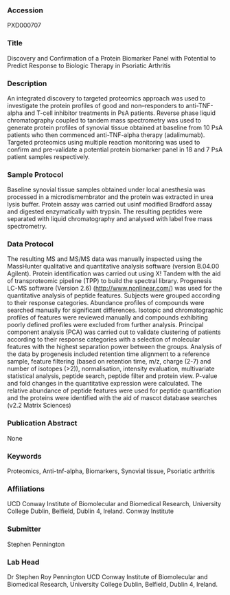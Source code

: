 ### Accession
PXD000707

### Title
Discovery and Confirmation of a Protein Biomarker Panel with Potential to Predict Response to Biologic Therapy in Psoriatic Arthritis

### Description
An integrated discovery to targeted proteomics approach was used to investigate the protein profiles of good and non–responders to anti-TNF-alpha and T-cell inhibitor treatments in PsA patients. Reverse phase liquid chromatography coupled to tandem mass spectrometry was used to generate protein profiles of synovial tissue obtained at baseline from 10 PsA patients who then commenced anti-TNF-alpha therapy (adalimumab). Targeted proteomics using multiple reaction monitoring was used to confirm and pre-validate a potential protein biomarker panel in 18 and 7 PsA patient samples respectively.

### Sample Protocol
Baseline synovial tissue samples obtained under local anesthesia was processed in a microdismembrator and the protein was extracted in urea lysis buffer. Protein assay was carried out usinf modified Bradford assay and digested enzymatically with  trypsin. The resulting peptides were separated with liquid chromatography and analysed with label free mass spectrometry.

### Data Protocol
The resulting MS and MS/MS data was manually inspected using the MassHunter qualitative and quantitative analysis software (version B.04.00 Agilent).  Protein identification was carried out using X! Tandem wIth the aid of transproteomic pipeline (TPP) to build the spectral library. Progenesis LC-MS software (Version 2.6) (http://www.nonlinear.com/) was used for the quantitative analysis of peptide features. Subjects were grouped according to their response categories. Abundance profiles of compounds were searched manually for significant differences. Isotopic and chromatographic profiles of features were reviewed manually and compounds exhibiting poorly defined profiles were excluded from further analysis. Principal component analysis (PCA) was carried out to validate clustering of patients according to their response categories with a selection of molecular features with the highest separation power between the groups. Analysis of the data by progenesis included retention time alignment to a reference sample, feature filtering (based on retention time, m/z, charge (2-7) and number of isotopes (>2)), normalisation, intensity evaluation, multivariate statistical analysis, peptide search, peptide filter and protein view. P-value and fold changes in the quantitative expression were calculated. The relative abundance of peptide features were used for peptide quantification and the proteins were identified with the aid of mascot database searches (v2.2 Matrix Sciences)

### Publication Abstract
None

### Keywords
Proteomics, Anti-tnf-alpha, Biomarkers, Synovial tissue, Psoriatic arthritis

### Affiliations
UCD Conway Institute of Biomolecular and Biomedical Research, University College Dublin, Belfield, Dublin 4, Ireland.
Conway Institute

### Submitter
Stephen Pennington

### Lab Head
Dr Stephen Roy Pennington
UCD Conway Institute of Biomolecular and Biomedical Research, University College Dublin, Belfield, Dublin 4, Ireland.


